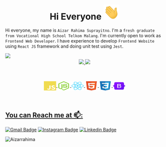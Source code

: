 <h1 align="center">Hi Everyone <img src="https://github.com/ABSphreak/ABSphreak/blob/master/gifs/Hi.gif" width="50px"></h1>

<!-- Bio -->

Hi everyone, my name is `Aizar Rahima Suprayitno`. I'm a `fresh graduate from Vocational High School Telkom Malang`. I'm currently open to work as `Frontend Web Developer`.
I have experience to develop `Frontend Website` using `React JS` framework and doing unit test using `Jest`.

<!-- Line -->
<img src="https://user-images.githubusercontent.com/73097560/115834477-dbab4500-a447-11eb-908a-139a6edaec5c.gif">

<!-- Statistic -->
<div align="center"> 
  <a href="https://github.com/Aizarrahima">
  <img height="180em" src="https://github-readme-stats.vercel.app/api?username=Aizarrahima&show_icons=true&include_all_commits=true&count_private=true&theme=tokyonight"/>
  <img height="180em" src="https://github-readme-stats.vercel.app/api/top-langs/?username=Aizarrahima&layout=compact&theme=tokyonight"/>
</div>

  </br>
<!-- Language -->  
<div align="center"> 
   <img width="60%" width="100%" height="1" align="center" src="https://github.com/donPabloNow/donPabloNow/blob/main/assets/bar.gif" />
</div>  
<div style="display: inline_block" align="center"><br>
  <img align="center" alt="Rafa-Js" height="30" width="40" src="https://raw.githubusercontent.com/devicons/devicon/master/icons/javascript/javascript-plain.svg">
  <img align="center" alt="Rafa-Node" height="30" width="40" src="https://github.com/devicons/devicon/blob/master/icons/nodejs/nodejs-original.svg">
  <img align="center" alt="Rafa-React" height="30" width="40" src="https://raw.githubusercontent.com/devicons/devicon/master/icons/react/react-original.svg">
  <img align="center" alt="Rafa-HTML" height="30" width="40" src="https://raw.githubusercontent.com/devicons/devicon/master/icons/html5/html5-original.svg">
  <img align="center" alt="Rafa-CSS" height="30" width="40" src="https://raw.githubusercontent.com/devicons/devicon/master/icons/css3/css3-original.svg">
  <img align="center" alt="Rafa-Bootstrap" height="30" width="40" src="https://github.com/devicons/devicon/blob/master/icons/bootstrap/bootstrap-original.svg">
</div>
  </br>
<div align="center"> 
  <img width="60%" width="100%" height="1" align="center" src="https://github.com/donPabloNow/donPabloNow/blob/main/assets/bar.gif" />
</div>

## You can Reach me at 📫:

[![Gmail Badge](https://img.shields.io/badge/-aizar.works@gmail.com-blue?style=flat-roundedrectangle&logo=Gmail&logoColor=white&link=mailto:aizar.works@gmail.com)](mailto:aizar.works@gmail.com)
[![Instagram Badge](https://img.shields.io/badge/-aizarrahima-E4405F?style=flat-roundedrectangle&logo=instagram&logoColor=white&link=https://www.instagram.com/aizarrahima/)](https://www.instagram.com/aizarrahima/)
[![Linkedin Badge](https://img.shields.io/badge/-Aizar-blue?style=flat-roundedrectangle&logo=Linkedin&logoColor=white&link=https://www.linkedin.com/in/aizar-rahima-suprayitno-953048212/)](https://www.linkedin.com/in/aizar-rahima-suprayitno-953048212/)

<p align="left"> <img src="https://komarev.com/ghpvc/?username=Aizarrahima&label=Profile%20views&color=0e75b6&style=flat" alt="Aizarrahima" /> </p>
<!-- ![visitors](https://visitor-badge.glitch.me/badge?page_id=AkuraDiary) -->
<!--
**Aizarrahima/Aizarrahima** is a ✨ _special_ ✨ repository because its `README.md` (this file) appears on your GitHub profile.
